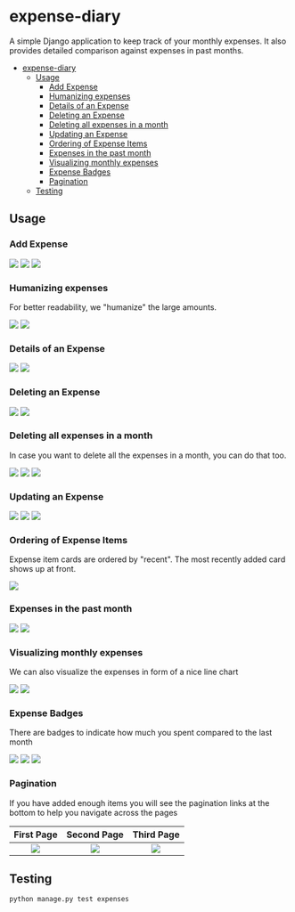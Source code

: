 # expense-diary 

A simple Django application to keep track of your monthly expenses. It also provides detailed comparison against expenses in past months.


- [expense-diary](#expense-diary)
  - [Usage](#usage)
    - [Add Expense](#add-expense)
    - [Humanizing expenses](#humanizing-expenses)
    - [Details of an Expense](#details-of-an-expense)
    - [Deleting an Expense](#deleting-an-expense)
    - [Deleting all expenses in a month](#deleting-all-expenses-in-a-month)
    - [Updating an Expense](#updating-an-expense)
    - [Ordering of Expense Items](#ordering-of-expense-items)
    - [Expenses in the past month](#expenses-in-the-past-month)
    - [Visualizing monthly expenses](#visualizing-monthly-expenses)
    - [Expense Badges](#expense-badges)
    - [Pagination](#pagination)
  - [Testing](#testing)




## Usage

### Add Expense

![](images/annotated/add/add.png)
![](images/annotated/add/add_form.png)
![](images/annotated/add/add_succsess.png)

### Humanizing expenses

For better readability, we "humanize" the large amounts.

![](images/annotated/humanize/add_large.png)
![](images/annotated/humanize/render_large.png)

### Details of an Expense

![](images/annotated/detail/detail.png)
![](images/annotated/detail/detail_view.png)

### Deleting an Expense

![](images/annotated/delete/delete.png)
![](images/annotated/delete/delete_success.png)

### Deleting all expenses in a month

In case you want to delete all the expenses in a month, you can do that too.

![](images/annotated/delete/delete_all.png)
![](images/annotated/delete/delete_all_modal.png)
![](images/annotated/delete/delete_all_success.png)

### Updating an Expense

![](images/annotated/update/update.png)
![](images/annotated/update/update_form.png)
![](images/annotated/update/update_succsess.png)

### Ordering of Expense Items
Expense item cards are ordered by "recent". The most recently added card shows up at front.

![](images/annotated/ordering/order.png)

### Expenses in the past month

![](images/annotated/past_month/past.png)
![](images/annotated/past_month/past_items.png)



### Visualizing monthly expenses
We can also visualize the expenses in form of a nice line chart

![](images/annotated/chart/chart.png)
![](images/annotated/chart/chart_view.png)

### Expense Badges
There are badges to indicate how much you spent compared to the last month

![](images/badges/spent_same.png)
![](images/badges/spent_more.png)
![](images/badges/spent_less.png)



### Pagination
If you have added enough items you will see the pagination links at the bottom to help you navigate across the pages

| First Page | Second Page | Third Page |
:-------------------------:|:-------------------------:|:-------------------------:
![](images/pagination/pagination_1.png)  |  ![](images/pagination/pagination_2.png) | ![](images/pagination/pagination_3.png)


## Testing

```
python manage.py test expenses
```
